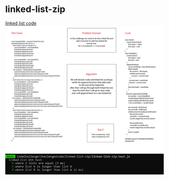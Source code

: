 
# linked-list-zip
[linked list code](..//CodeChallenge/challengesCode/linked-list-zip)
![linked-list-zip](./assits/linked%20list%20zip/linked-list-zip.png)
![linked-list-zip tests](./assits/linked%20list%20zip/linked-list-zip%20test.png)
